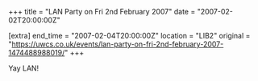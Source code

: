 +++
title = "LAN Party on Fri 2nd February 2007"
date = "2007-02-02T20:00:00Z"

[extra]
end_time = "2007-02-04T20:00:00Z"
location = "LIB2"
original = "https://uwcs.co.uk/events/lan-party-on-fri-2nd-february-2007-1474488988019/"
+++

Yay LAN\!

